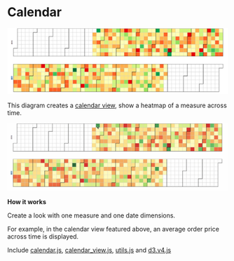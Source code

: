 #  Calendar

![](calendar.png)

This diagram creates a [calendar view](https://bl.ocks.org/mbostock/4063318), show a heatmap of a measure across time.

![](calendar.gif)

**How it works**

Create a look with one measure and one date dimensions.

For example, in the calendar view featured above, an average order price across time is displayed.

Include [calendar.js](/calendar.js), [calendar_view.js](/calendar_view.js), [utils.js](../common/utils.js) and [d3.v4.js](../common/d3.v4.js)
